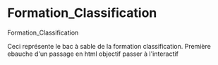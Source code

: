 # Formation_Classification
Formation_Classification

Ceci représente le bac à sable de la formation classification.
Première ebauche d'un passage en html 
objectif 
passer à l'interactif
